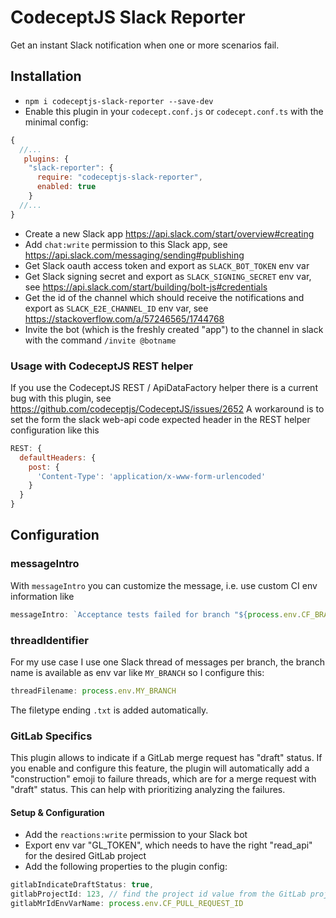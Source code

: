 # CodeceptJS Slack Reporter

Get an instant Slack notification when one or more scenarios fail.

## Installation

* `npm i codeceptjs-slack-reporter --save-dev`
* Enable this plugin in your `codecept.conf.js` or `codecept.conf.ts` with the minimal config:

```js
{
  //...
   plugins: {
    "slack-reporter": {
      require: "codeceptjs-slack-reporter",
      enabled: true
    }
  //...
}
```
* Create a new Slack app https://api.slack.com/start/overview#creating
* Add `chat:write` permission to this Slack app, see https://api.slack.com/messaging/sending#publishing
* Get Slack oauth access token and export as `SLACK_BOT_TOKEN` env var
* Get Slack signing secret and export as `SLACK_SIGNING_SECRET` env var, see https://api.slack.com/start/building/bolt-js#credentials
* Get the id of the channel which should receive the notifications and export as `SLACK_E2E_CHANNEL_ID` env var, see https://stackoverflow.com/a/57246565/1744768
* Invite the bot (which is the freshly created "app") to the channel in slack with the command `/invite @botname`

### Usage with CodeceptJS REST helper

If you use the CodeceptJS REST / ApiDataFactory helper there is a current bug with this plugin, see https://github.com/codeceptjs/CodeceptJS/issues/2652
A workaround is to set the form the slack web-api code expected header in the REST helper configuration like this

```js
REST: {
  defaultHeaders: {
    post: {
      'Content-Type': 'application/x-www-form-urlencoded'
    }
  }
}
```

## Configuration

### messageIntro

With `messageIntro` you can customize the message, i.e. use custom CI env information like 
```js
messageIntro: `Acceptance tests failed for branch "${process.env.CF_BRANCH}" within <${process.env.CF_BUILD_URL}|this pipeline>.`
```

### threadIdentifier

For my use case I use one Slack thread of messages per branch, the branch name is available as env var like `MY_BRANCH` so I configure this:
```js
threadFilename: process.env.MY_BRANCH
```

The filetype ending `.txt` is added automatically.

### GitLab Specifics

This plugin allows to indicate if a GitLab merge request has "draft" status. If you enable and configure this feature, 
the plugin will automatically add a "construction" emoji to failure threads, which are for a merge request with "draft" status.
This can help with prioritizing analyzing the failures.

#### Setup & Configuration

* Add the `reactions:write` permission to your Slack bot
* Export env var "GL_TOKEN", which needs to have the right "read_api" for the desired GitLab project
* Add the following properties to the plugin config: 
```js
gitlabIndicateDraftStatus: true, 
gitlabProjectId: 123, // find the project id value from the GitLab project settings main screen
gitlabMrIdEnvVarName: process.env.CF_PULL_REQUEST_ID
```

